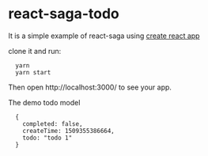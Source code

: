# react-saga-todo

It is a simple example of react-saga using [create react app](https://github.com/facebookincubator/create-react-app)

clone it and run:
```
  yarn
  yarn start
```
Then open http://localhost:3000/ to see your app.

The demo todo model
```
  {
    completed: false,
    createTime: 1509355386664,
    todo: "todo 1"
  }
```

